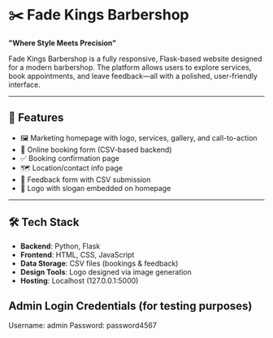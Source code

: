 # ✂️ Fade Kings Barbershop

**"Where Style Meets Precision"**

Fade Kings Barbershop is a fully responsive, Flask-based website designed for a modern barbershop. The platform allows users to explore services, book appointments, and leave feedback—all with a polished, user-friendly interface.

---

## 🚀 Features

- 🖼️ Marketing homepage with logo, services, gallery, and call-to-action
- 📅 Online booking form (CSV-based backend)
- ✅ Booking confirmation page
- 🗺️ Location/contact info page
- 💬 Feedback form with CSV submission
- 🧾 Logo with slogan embedded on homepage

---

## 🛠️ Tech Stack

- **Backend**: Python, Flask
- **Frontend**: HTML, CSS, JavaScript
- **Data Storage**: CSV files (bookings & feedback)
- **Design Tools**: Logo designed via image generation
- **Hosting**: Localhost (127.0.0.1:5000)

## Admin Login Credentials (for testing purposes)
Username: admin
Password: password4567
